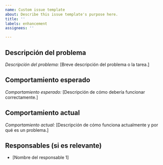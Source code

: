 ```yaml
---
name: Custom issue template
about: Describe this issue template's purpose here.
title: ''
labels: enhancement
assignees: ''

---
```


## Descripción del problema

*Descripción del problema:* [Breve descripción del problema o la tarea.]
   
## Comportamiento esperado

*Comportamiento esperado:* [Descripción de cómo debería funcionar correctamente.]

## Comportamiento actual

*Comportamiento actual:* [Descripción de cómo funciona actualmente y por qué es un problema.]

## Responsables (si es relevante)

- [Nombre del responsable 1]
